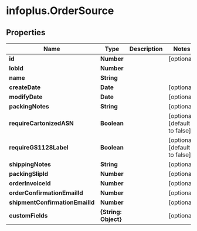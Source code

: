 # infoplus.OrderSource

## Properties
Name | Type | Description | Notes
------------ | ------------- | ------------- | -------------
**id** | **Number** |  | [optional] 
**lobId** | **Number** |  | 
**name** | **String** |  | 
**createDate** | **Date** |  | [optional] 
**modifyDate** | **Date** |  | [optional] 
**packingNotes** | **String** |  | [optional] 
**requireCartonizedASN** | **Boolean** |  | [optional] [default to false]
**requireGS1128Label** | **Boolean** |  | [optional] [default to false]
**shippingNotes** | **String** |  | [optional] 
**packingSlipId** | **Number** |  | [optional] 
**orderInvoiceId** | **Number** |  | [optional] 
**orderConfirmationEmailId** | **Number** |  | [optional] 
**shipmentConfirmationEmailId** | **Number** |  | [optional] 
**customFields** | **{String: Object}** |  | [optional] 



